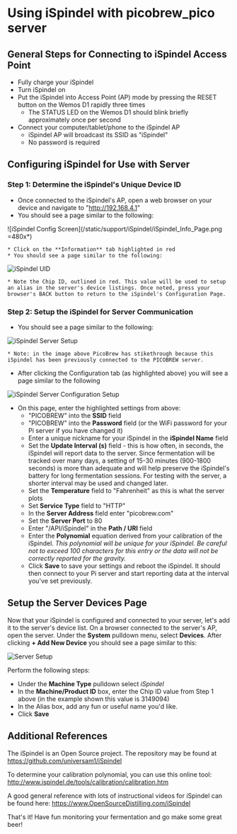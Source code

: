 # Using iSpindel with picobrew_pico server

## General Steps for Connecting to iSpindel Access Point
  * Fully charge your iSpindel
  * Turn iSpindel on
  * Put the iSpindel into Access Point (AP) mode by pressing the RESET button on the Wemos D1 rapidly three times
      * The STATUS LED on the Wemos D1 should blink briefly approximately once per second
  * Connect your computer/tablet/phone to the iSpindel AP
      * iSpindel AP will broadcast its SSID as "iSpindel"
      * No password is required      

## Configuring iSpindel for Use with Server

### Step 1: Determine the iSpindel's Unique Device ID
  * Once connected to the iSpindel's AP, open a web browser on your device and navigate to "http://192.168.4.1"
  * You should see a page similar to the following:

  ![iSpindel Config Screen](/static/support/iSpindel/iSpindel_Info_Page.png =480x*)
    
    * Click on the **Information** tab highlighted in red
    * You should see a page similar to the following:
    
  ![iSpindel UID](/static/support/iSpindel/iSpindel_ID.png)

    * Note the Chip ID, outlined in red. This value will be used to setup an alias in the server's device listings. Once noted, press your browser's BACK button to return to the iSpindel's Configuration Page.

### Step 2: Setup the iSpindel for Server Communication
  * You should see a page similar to the following:

  ![iSpindel Server Setup](/static/support/iSpindel/iSpindel_Config.png)

    * Note: in the image above PicoBrew has stikethrough because this iSpindel has been previously connected to the PICOBREW server.

  * After clicking the Configuration tab (as highlighted above) you will see a page similar to the following

  ![iSpindel Server Configuration Setup](/static/support/iSpindel/iSpindel_Config_Details.png)

  * On this page, enter the highlighted settings from above:
      * "PICOBREW" into the **SSID** field
      * "PICOBREW" into the **Password** field (or the WiFi password for your Pi server if you have changed it)
      * Enter a unique nickname for your iSpindel in the **iSpindel Name** field
      * Set the **Update Interval (s)** field - this is how often, in seconds, the iSpindel will report data to the server. Since fermentation will be
      tracked over many days, a setting of 15-30 minutes (900-1800 seconds) is more than adequate and will help preserve the iSpindel's battery for
      long fermentation sessions. For testing with the server, a shorter interval may be used and changed later.
      * Set the **Temperature** field to "Fahrenheit" as this is what the server plots
      * Set **Service Type** field to "HTTP"
      * In the **Server Address** field enter "picobrew.com"
      * Set the **Server Port** to 80
      * Enter "/API/iSpindel" in the **Path / URI** field
      * Enter the **Polynomial** equation derived from your calibration of the iSpindel. *This polynomial will be unique for your iSpindel. Be careful not to exceed 100 characters for this entry or the data will not be correctly reported for the gravity.*
      * Click **Save** to save your settings and reboot the iSpindel. It should then connect to your Pi server and start reporting data at the interval you've set previously.

## Setup the Server Devices Page
Now that your iSpindel is configured and connected to your server, let's add it to the server's device list. On a browser connected to the server's AP, open the server. Under the **System** pulldown menu, select **Devices**. After clicking **+ Add New Device** you should see a page similar to this:

  ![Server Setup](/static/support/iSpindel/Server_Devices.png)

Perform the following steps:
  * Under the **Machine Type** pulldown select *iSpindel*
  * In the **Machine/Product ID** box, enter the Chip ID value from Step 1 above (in the example shown this value is 3149094)
  * In the Alias box, add any fun or useful name you'd like.
  * Click **Save**

## Additional References

The iSpindel is an Open Source project. The repository may be found at <https://github.com/universam1/iSpindel>

To determine your calibration polynomial, you can use this online tool: <http://www.ispindel.de/tools/calibration/calibration.htm>

A good general reference with lots of instructional videos for iSpindel can be found here: <https://www.OpenSourceDistilling.com/iSpindel>


That's it! Have fun monitoring your fermentation and go make some great beer!
